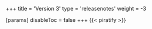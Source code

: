 +++
title = 'Version 3'
type = 'releasenotes'
weight = -3

[params]
  disableToc = false
+++
{{< piratify >}}
